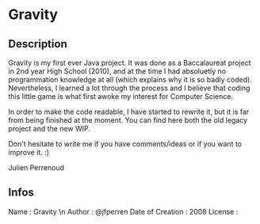 # Gravity

## Description

Gravity is my first ever Java project. It was done as a Baccalaureat project in 2nd year High School (2010), and at the time I had absoluetly no programmation knowledge at all (which explains why it is so badly coded). Nevertheless, I learned a lot through the process and I believe that coding this little game is what first awoke my interest for Computer Science.

In order to make the code readable, I have started to rewrite it, but it is far from being finished at the moment. You can find here both the old legacy project and the new WIP.

Don't hesitate to write me if you have comments/ideas or if you want to improve it. :)

Julien Perrenoud

## Infos

Name : Gravity \n
Author : @jfperren
Date of Creation : 2008
License :

